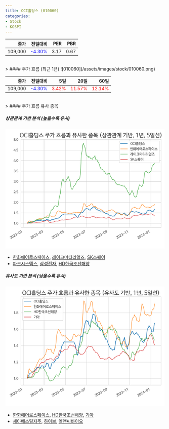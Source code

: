 ```yaml
---
title: OCI홀딩스 (010060)
categories:
- Stock
- KOSPI
---
```


|종가|전일대비|PER|PBR|
|---:|-------:|--:|---:|
|109,000|<span style="color: blue">-4.30%</span>|3.17|0.67|

<!-- more -->
<br>
> #### 주가 흐름 (최근 1년)
![010060](/assets/images/stock/010060.png)

|종가|전일대비|5일|20일|60일|
|---:|-------:|--:|---:|---:|
|109,000|<span style="color: blue">-4.30%</span>|<span style="color: red">3.42%</span>|<span style="color: red">11.57%</span>|<span style="color: red">12.14%</span>|

<br>
> #### 주가 흐름 유사 종목

##### 상관관계 기반 분석 (높을수록 유사)
![010060](/assets/images/stock/010060_corr.png)
- [한화에어로스페이스](/012450/), [레이크머티리얼즈](/281740/), [SK스퀘어](/402340/)
- [파크시스템스](/140860/), [삼성전자](/005930/), [HD한국조선해양](/009540/)

##### 유사도 기반 분석 (낮을수록 유사)	
![010060](/assets/images/stock/010060_sim.png)
- [한화에어로스페이스](/012450/), [HD한국조선해양](/009540/), [기아](/000270/)
- [세아베스틸지주](/001430/), [하이브](/352820/), [엘앤씨바이오](/290650/)